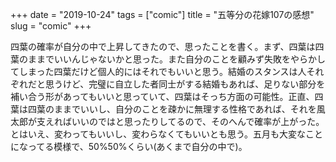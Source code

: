 +++
date = "2019-10-24"
tags = ["comic"]
title = "五等分の花嫁107の感想"
slug = "comic"
+++

四葉の確率が自分の中で上昇してきたので、思ったことを書く。まず、四葉は四葉のままでいいんじゃないかと思った。また自分のことを顧みず失敗をやらかしてしまった四葉だけど個人的にはそれでもいいと思う。結婚のスタンスは人それぞれだと思うけど、完璧に自立した者同士がする結婚もあれば、足りない部分を補い合う形があってもいいと思っていて、四葉はそっち方面の可能性。正直、四葉は四葉のままでいいし、自分のことを疎かに無理する性格であれば、それを風太郎が支えればいいのではと思ったりしてるので、そのへんで確率が上がった。とはいえ、変わってもいいし、変わらなくてもいいとも思う。五月も大変なことになってる模様で、50%50%くらい(あくまで自分の中で)。

